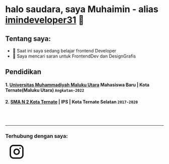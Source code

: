 # halo saudara, saya Muhaimin - alias [imindeveloper31](https://www.youtube.com/@junior-code) 👋
## Tentang saya:
- 🌱 Saat ini saya sedang belajar frontend Developer 
- 🤔 Saya mencari saran untuk FrontendDev dan DesignGrafis

## Pendidikan

#### 1. [Universitas Muhammadiyah Maluku Utara](https://admisi.ummu.ac.id) Mahasiswa Baru | Kota Ternate(Maluku Utara) `Angkatan-2022`
  
 #### 2. [SMA N 2 Kota Ternate](https://www.sman2ternate.sch.id) | IPS | Kota Ternate Selatan `2017-2020`
 

<br />
<br />

---
### Terhubung dengan saya:
&nbsp;&nbsp;
[![Instagram](./instagram-light.svg)](https://www.instagram.com/rubyskuyyy/)



[webdev]: https://github.com/imindeveloper31/imindeveloper31
